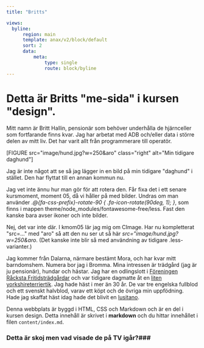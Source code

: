 ```yaml
---
title: "Britts"

views:
  byline:
      region: main
      template: anax/v2/block/default
      sort: 2
      data:
          meta:
              type: single
              route: block/byline
---
```


Detta är Britts "me-sida" i kursen "design".
==============================================
Mitt namn är Britt Hallin, pensionär som behöver underhålla de hjärnceller som fortfarande finns kvar. Jag har arbetat med ADB och/eller data i större delen av mitt liv. Det har varit allt från programmerare till operatör.

[FIGURE src="image/hund.jpg?w=250&aro" class="right" alt="Min tidigare daghund"]

Jag är inte något att se så jag lägger in en bild på min tidigare "daghund" i stället. Den har flyttat till en annan kommun nu.

Jag vet inte ännu hur man gör för att rotera den. Får fixa det i ett senare kursmoment, moment 05, då vi håller på med bilder. Undras om man använder
*.@{fa-css-prefix}-rotate-90  { .fa-icon-rotate(90deg, 1);  }*, som finns i mappen theme/node_modules/fontawesome-free/less. Fast den kanske bara avser ikoner och inte bilder.

Nej, det var inte där. I kmom05 lär jag mig om CImage. Har nu kompletterat "src=..." med "aro" så att den nu ser ut så här *src="image/hund.jpg?w=250&aro*. (Det kanske inte blir så med användning av tidigare .less-varianter.)

Jag kommer från Dalarna, närmare bestämt Mora, och har kvar mitt barndomshem. Numera bor jag i Bromma.
Mina intressen är trädgård (jag är ju pensionär), hundar och hästar.
Jag har en odlingslott i [Föreningen Råcksta Fritidsträdgårdar](https://rackstakoloni.se/) och var tidigare dagmatte åt en [liten yorkshireterriertik](https://www.skk.se/sv/hundraser/yorkshireterrier/).
Jag hade häst i mer än 30 år. De var tre engelska fullblod och ett svenskt halvblod, varav ett köpt och de övriga min uppfödning.
Hade jag skaffat häst idag hade det blivit en [lusitano](http://www.cavalo-lusitano.com/).

Denna webbplats är byggd i HTML, CSS och Markdown och är en del i kursen design.
Detta innehåll är skrivet i **markdown** och du hittar innehållet i filen `content/index.md`.

### Detta är skoj men vad visade de på TV igår?###
